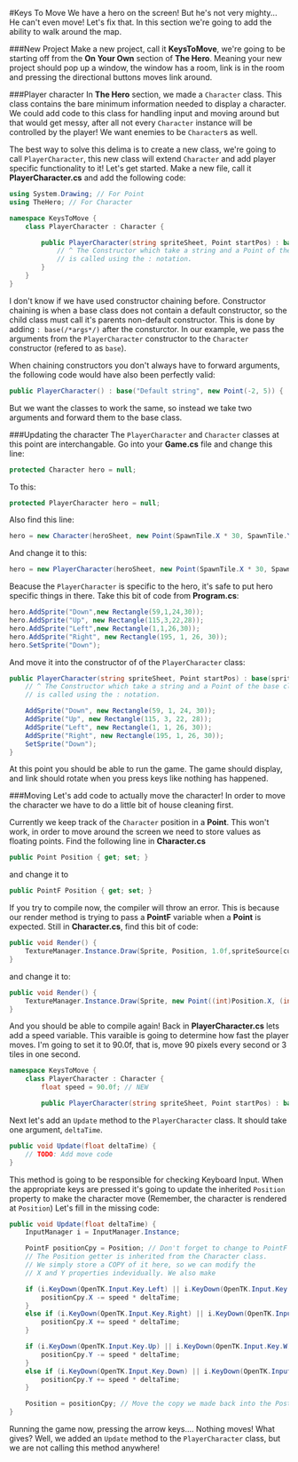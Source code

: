#Keys To Move
We have a hero on the screen! But he's not very mighty... He can't even move! Let's fix that. In this section we're going to add the ability to walk around the map.

###New Project
Make a new project, call it **KeysToMove**, we're going to be starting off from the **On Your Own** section of **The Hero**. Meaning your new project should pop up a window, the window has a room, link is in the room and pressing the directional buttons moves link around.

###Player character
In **The Hero** section, we made a ```Character``` class. This class contains the bare minimum information needed to display a character. We could add code to this class for handling input and moving around but that would get messy, after all not every ```Character``` instance will be controlled by the player! We want enemies to be ```Character```s as well.

The best way to solve this delima is to create a new class, we're going to call ```PlayerCharacter```, this new class will extend ```Character``` and add player specific functionality to it! Let's get started. Make a new file, call it **PlayerCharacter.cs** and add the following code:

```cs
using System.Drawing; // For Point
using TheHero; // For Character

namespace KeysToMove {
    class PlayerCharacter : Character {

        public PlayerCharacter(string spriteSheet, Point startPos) : base(spriteSheet, startPos) { 
            // ^ The Constructor which take a string and a Point of the base class (Character)
            // is called using the : notation.
        }
    }
}
```

I don't know if we have used constructor chaining before. Constructor chaining is when a base class does not contain a default constructor, so the child class must call it's parents non-default constructor. This is done by adding ```: base(/*args*/)``` after the consturctor. In our example, we pass the arguments from the ```PlayerCharacter``` constructor to the ```Character``` constructor (refered to as ```base```). 

When chaining constructors you don't always have to forward arguments, the following code would have also been perfectly valid:

```cs
public PlayerCharacter() : base("Default string", new Point(-2, 5)) { 
```

But we want the classes to work the same, so instead we take two arguments and forward them to the base class.

###Updating the character
The ```PlayerCharacter``` and ```Character``` classes at this point are interchangable. Go into your **Game.cs** file and change this line:

```cs
protected Character hero = null;
```

To this:

```cs
protected PlayerCharacter hero = null;
```

Also find this line:

```cs
hero = new Character(heroSheet, new Point(SpawnTile.X * 30, SpawnTile.Y * 30));
```

And change it to this:

```cs
hero = new PlayerCharacter(heroSheet, new Point(SpawnTile.X * 30, SpawnTile.Y * 30));
```

Beacuse the ```PlayerCharacter``` is specific to the hero,  it's safe to put hero specific things in there. Take this bit of code from **Program.cs**:

```cs
hero.AddSprite("Down",new Rectangle(59,1,24,30));
hero.AddSprite("Up", new Rectangle(115,3,22,28));
hero.AddSprite("Left",new Rectangle(1,1,26,30));
hero.AddSprite("Right", new Rectangle(195, 1, 26, 30));
hero.SetSprite("Down");
```

And move it into the constructor of of the ```PlayerCharacter``` class:

```cs
public PlayerCharacter(string spriteSheet, Point startPos) : base(spriteSheet, startPos) {
    // ^ The Constructor which take a string and a Point of the base class (Character)
    // is called using the : notation.

    AddSprite("Down", new Rectangle(59, 1, 24, 30));
    AddSprite("Up", new Rectangle(115, 3, 22, 28));
    AddSprite("Left", new Rectangle(1, 1, 26, 30));
    AddSprite("Right", new Rectangle(195, 1, 26, 30));
    SetSprite("Down");
}
```

At this point you should be able to run the game. The game should display, and link should rotate when you press keys like nothing has happened.

###Moving
Let's add code to actually move the character! In order to move the character we have to do a little bit of house cleaning first. 

Currently we keep track of the ```Character``` position in a **Point**. This won't work, in order to move around the screen we need to store values as floating points. Find the following line in **Character.cs** 

```cs
public Point Position { get; set; }
```

and change it to

```cs
public PointF Position { get; set; }
```

If you try to compile now, the compiler will throw an error. This is because our render method is trying to pass a **PointF** variable when a **Point** is expected. Still in **Character.cs**, find this bit of code:

```cs
public void Render() {
    TextureManager.Instance.Draw(Sprite, Position, 1.0f,spriteSource[currentSprite]);
}
```

and change it to:

```cs
public void Render() {
    TextureManager.Instance.Draw(Sprite, new Point((int)Position.X, (int)Position.Y), 1.0f,spriteSource[currentSprite]);
}
```

And you should be able to compile again! Back in **PlayerCharacter.cs** lets add a speed variable. This varaible is going to determine how fast the player moves. I'm going to set it to 90.0f, that is, move 90 pixels every second or 3 tiles in one second.

```cs
namespace KeysToMove {
    class PlayerCharacter : Character {
        float speed = 90.0f; // NEW

        public PlayerCharacter(string spriteSheet, Point startPos) : base(spriteSheet, startPos) {
```

Next let's add an ```Update``` method to the ```PlayerCharacter``` class. It should take one argument, ```deltaTime```.

```cs
public void Update(float deltaTime) {
    // TODO: Add move code
}
```

This method is going to be responsible for checking Keyboard Input. When the appropriate keys are pressed it's going to update the inherited ```Position``` property to make the character move (Remember, the character is rendered at ```Position```) Let's fill in the missing code:

```cs
public void Update(float deltaTime) {
    InputManager i = InputManager.Instance;

    PointF positionCpy = Position; // Don't forget to change to PointF in parent class
    // The Position getter is inherited from the Character class. 
    // We simply store a COPY of it here, so we can modify the 
    // X and Y properties indevidually. We also make 

    if (i.KeyDown(OpenTK.Input.Key.Left) || i.KeyDown(OpenTK.Input.Key.A)) {
        positionCpy.X -= speed * deltaTime;
    }
    else if (i.KeyDown(OpenTK.Input.Key.Right) || i.KeyDown(OpenTK.Input.Key.D)) {
        positionCpy.X += speed * deltaTime;
    }

    if (i.KeyDown(OpenTK.Input.Key.Up) || i.KeyDown(OpenTK.Input.Key.W)) {
        positionCpy.Y -= speed * deltaTime;
    }
    else if (i.KeyDown(OpenTK.Input.Key.Down) || i.KeyDown(OpenTK.Input.Key.S)) {
        positionCpy.Y += speed * deltaTime;
    }

    Position = positionCpy; // Move the copy we made back into the Postion variable
}
```

Running the game now, pressing the arrow keys.... Nothing moves! What gives? Well, we added an ```Update``` method to the ```PlayerCharacter``` class, but we are not calling this method anywhere!